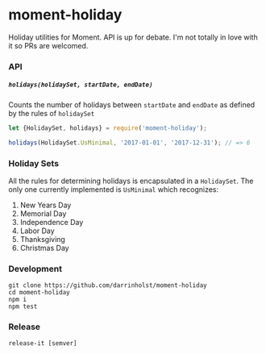 # moment-holiday

Holiday utilities for Moment. API is up for debate. I'm not totally in love with it so PRs are
welcomed.

### API

##### `holidays(holidaySet, startDate, endDate)`

Counts the number of holidays between `startDate` and `endDate` as defined by the rules of
`holidaySet`

``` js
let {HolidaySet, holidays} = require('moment-holiday');

holidays(HolidaySet.UsMinimal, '2017-01-01', '2017-12-31'); // => 6
```

### Holiday Sets

All the rules for determining holidays is encapsulated in a `HolidaySet`. The only one currently
implemented is `UsMinimal` which recognizes:

1. New Years Day
1. Memorial Day
1. Independence Day
1. Labor Day
1. Thanksgiving
1. Christmas Day

### Development
    git clone https://github.com/darrinholst/moment-holiday
    cd moment-holiday
    npm i
    npm test

### Release
    release-it [semver]
